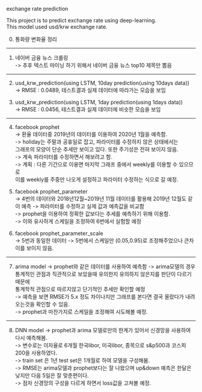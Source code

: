 exchange rate prediction

This project is to predict exchange rate using deep-learning.  
This model used usd/krw exchange rate.   

00. 통화량 변화율 정리 

 --------------------------------------

1. 네이버 금융 뉴스 크롤링  
-> 추후 텍스트 마이닝 하기 위해서 네이버 금융 뉴스 top10 제목만 뽑음  
  
  ------------------
  
2. usd_krw_prediction(using LSTM, 10day prediction(using 10days data))  
-> RMSE : 0.0489, 테스트결과 실제 데이터에 따라가는 모습을 보임  

3. usd_krw_prediction(using LSTM, 1day prediction(using 1days data))  
-> RMSE : 0.0456, 테스트결과 실제 데이터에 비슷한 모습을 보임  

----------------------

4. facebook prophet     
-> 환율 데이터중 2019년의 데이터를 이용하여 2020년 1월을 예측함.   
-> holiday는 주말과 공휴일로 잡고, 파라미터를 수정하지 않은 상태에서는    
그래프의 모양이 단순 추세만 보이고 있다. 또한 주기성은 전혀 보이지 않음.    
-> 계속 파라미터를 수정하면서 해보려고 함.    
-> 계획 :  다른 기간으로 이용면 마지막 그래프 중에서 weekly를 이용할 수 있으므로   
이를 weekly를 주중만 나오게 설정하고 파라미터 수정하는 식으로 갈 예정.   


5. facebook prophet_parameter    
-> 4번의 데이터와 2018년12월~2019년 11월 데이터를 활용해 2019년 12월도 같이 예측
-> 파라미터를 수정하고 실제 값과 예측값을 비교함  
-> prophet을 이용하여 정확한 값보다는 추세를 예측하기 위해 이용함.    
-> 이와 유사하게 스케일을 조정하여 6번에서 실험할 예정  

6. facebook prophet_parameter_scale  
-> 5번과 동일한 데이터
-> 5번에서 스케일만 (0.05,0.95)로 조정해주었으나 큰차이를 보이지 않음.

-----------------

7. arima model
-> prophet와 같은 데이터를 사용하여 예측함
-> arima모델의 경우 통계적인 관점과 직관적으로 보았을때 유의한지 유의하지 않은지를 판단이 다르기때문에    
통계학적 관점으로 따르지않고 단기적인 추세만 확인할 예정    
-> 예측을 보면 RMSE가 5.x 정도 차이나지만 그래프를 본다면 결국 올랐다가 내려오는것을 확인할 수 있음.   
-> prophet과 마찬가지로 스케일을 조정해여 시도해볼 예정.   

--------------------------
8. DNN model
-> prophet과 arima 모델로만의 한계가 있어서 신경망을 사용하여 다시 예측해봄.  
-> 변수로는 이자율로 6개월 한국libor, 미국libor, 종목으로 s&p500과 코스피200을 사용하였다.  
-> train set 은 1년 test set은 1개월로 하여 모델을 구성해봄.  
-> RMSE는 arima모델과 prophet보다는 잘 나왔으며 up&down 예측은 한달은 낮지만 다음 5일은 잘 맞춘편이다.  
-> 점차 신경망의 구성을 다르게 하면서 loss값을 고쳐볼 예정.  
